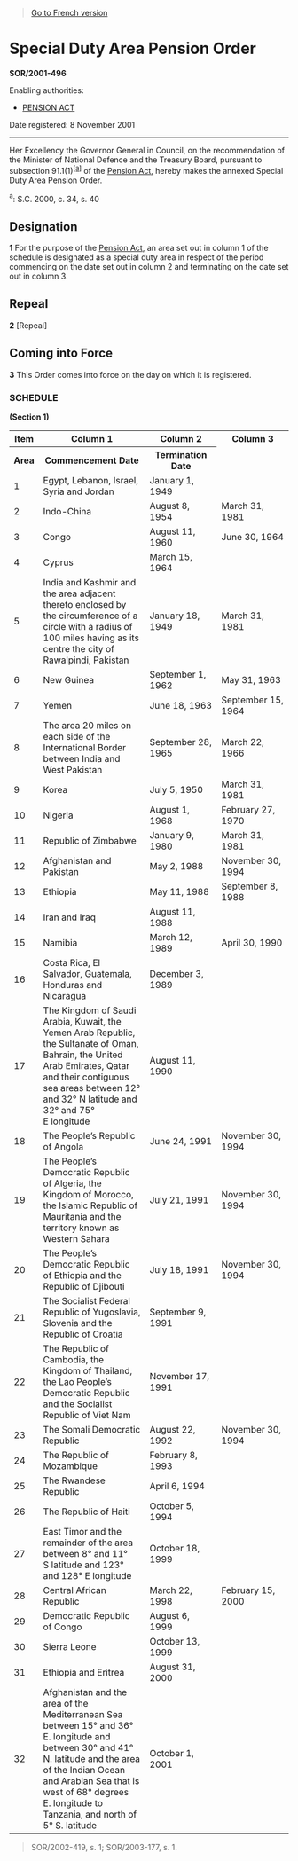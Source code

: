 > [Go to French version](/fr/Règlements/Décrets,%20ordonnances%20et%20règlements%20statutaires/2001/496.md)

# Special Duty Area Pension Order

**SOR/2001-496**

Enabling authorities: 
- [PENSION ACT](/en/Acts/Revised%20Statutes%20of%20Canada/P/P-6.md)

Date registered: 8 November 2001

----------

Her Excellency the Governor General in Council, on the recommendation of the Minister of National Defence and the Treasury Board, pursuant to subsection 91.1(1)<sup><a href='#fn_SOR-2001-496_e_hq_5193'>[a]</a></sup> of the [Pension Act](/en/Acts/Revised%20Statutes%20of%20Canada/P/P-6.md), hereby makes the annexed Special Duty Area Pension Order.

<a name='fn_SOR-2001-496_e_hq_5193'><sup>a</sup></a>: S.C. 2000, c. 34, s. 40<br />




## Designation


**1** For the purpose of the [Pension Act](/en/Acts/Revised%20Statutes%20of%20Canada/P/P-6.md), an area set out in column 1 of the schedule is designated as a special duty area in respect of the period commencing on the date set out in column 2 and terminating on the date set out in column 3.




## Repeal


**2** [Repeal]




## Coming into Force


**3** This Order comes into force on the day on which it is registered.




### **SCHEDULE** 
**(Section 1)**
<table>
<tr>
<th>Item</th>
<th>Column 1</th>
<th>Column 2</th>
<th>Column 3</th>
</tr>
<tr>
<th>Area</th>
<th>Commencement Date</th>
<th>Termination Date</th>
</tr>
<tr>
<td>1</td>
<td>Egypt, Lebanon, Israel, Syria and Jordan </td>
<td>January 1, 1949</td>
<td></td>
</tr>
<tr>
<td>2</td>
<td>Indo-China </td>
<td>August 8, 1954</td>
<td>March 31, 1981</td>
</tr>
<tr>
<td>3</td>
<td>Congo </td>
<td>August 11, 1960</td>
<td>June 30, 1964</td>
</tr>
<tr>
<td>4</td>
<td>Cyprus </td>
<td>March 15, 1964</td>
<td></td>
</tr>
<tr>
<td>5</td>
<td>India and Kashmir and the area adjacent thereto enclosed by the circumference of a circle with a radius of 100 miles having as its centre the city of Rawalpindi, Pakistan </td>
<td>January 18, 1949</td>
<td>March 31, 1981</td>
</tr>
<tr>
<td>6</td>
<td>New Guinea </td>
<td>September 1, 1962</td>
<td>May 31, 1963</td>
</tr>
<tr>
<td>7</td>
<td>Yemen </td>
<td>June 18, 1963</td>
<td>September 15, 1964</td>
</tr>
<tr>
<td>8</td>
<td>The area 20 miles on each side of the International Border between India and West Pakistan </td>
<td>September 28, 1965</td>
<td>March 22, 1966</td>
</tr>
<tr>
<td>9</td>
<td>Korea </td>
<td>July 5, 1950</td>
<td>March 31, 1981</td>
</tr>
<tr>
<td>10</td>
<td>Nigeria </td>
<td>August 1, 1968</td>
<td>February 27, 1970</td>
</tr>
<tr>
<td>11</td>
<td>Republic of Zimbabwe </td>
<td>January 9, 1980</td>
<td>March 31, 1981</td>
</tr>
<tr>
<td>12</td>
<td>Afghanistan and Pakistan </td>
<td>May 2, 1988</td>
<td>November 30, 1994</td>
</tr>
<tr>
<td>13</td>
<td>Ethiopia </td>
<td>May 11, 1988</td>
<td>September 8, 1988</td>
</tr>
<tr>
<td>14</td>
<td>Iran and Iraq </td>
<td>August 11, 1988</td>
<td></td>
</tr>
<tr>
<td>15</td>
<td>Namibia </td>
<td>March 12, 1989</td>
<td>April 30, 1990</td>
</tr>
<tr>
<td>16</td>
<td>Costa Rica, El Salvador, Guatemala, Honduras and Nicaragua </td>
<td>December 3, 1989</td>
<td></td>
</tr>
<tr>
<td>17</td>
<td>The Kingdom of Saudi Arabia, Kuwait, the Yemen Arab Republic, the Sultanate of Oman, Bahrain, the United Arab Emirates, Qatar and their contiguous sea areas between 12° and 32° N latitude and 32° and 75° E longitude </td>
<td>August 11, 1990</td>
<td></td>
</tr>
<tr>
<td>18</td>
<td>The People’s Republic of Angola </td>
<td>June 24, 1991</td>
<td>November 30, 1994</td>
</tr>
<tr>
<td>19</td>
<td>The People’s Democratic Republic of Algeria, the Kingdom of Morocco, the Islamic Republic of Mauritania and the territory known as Western Sahara </td>
<td>July 21, 1991</td>
<td>November 30, 1994</td>
</tr>
<tr>
<td>20</td>
<td>The People’s Democratic Republic of Ethiopia and the Republic of Djibouti </td>
<td>July 18, 1991</td>
<td>November 30, 1994</td>
</tr>
<tr>
<td>21</td>
<td>The Socialist Federal Republic of Yugoslavia, Slovenia and the Republic of Croatia </td>
<td>September 9, 1991</td>
<td></td>
</tr>
<tr>
<td>22</td>
<td>The Republic of Cambodia, the Kingdom of Thailand, the Lao People’s Democratic Republic and the Socialist Republic of Viet Nam </td>
<td>November 17, 1991</td>
<td></td>
</tr>
<tr>
<td>23</td>
<td>The Somali Democratic Republic </td>
<td>August 22, 1992</td>
<td>November 30, 1994</td>
</tr>
<tr>
<td>24</td>
<td>The Republic of Mozambique </td>
<td>February 8, 1993</td>
<td></td>
</tr>
<tr>
<td>25</td>
<td>The Rwandese Republic </td>
<td>April 6, 1994</td>
<td></td>
</tr>
<tr>
<td>26</td>
<td>The Republic of Haiti </td>
<td>October 5, 1994</td>
<td></td>
</tr>
<tr>
<td>27</td>
<td>East Timor and the remainder of the area between 8° and 11° S latitude and 123° and 128° E longitude </td>
<td>October 18, 1999</td>
<td></td>
</tr>
<tr>
<td>28</td>
<td>Central African Republic </td>
<td>March 22, 1998</td>
<td>February 15, 2000</td>
</tr>
<tr>
<td>29</td>
<td>Democratic Republic of Congo </td>
<td>August 6, 1999</td>
<td></td>
</tr>
<tr>
<td>30</td>
<td>Sierra Leone </td>
<td>October 13, 1999</td>
<td></td>
</tr>
<tr>
<td>31</td>
<td>Ethiopia and Eritrea </td>
<td>August 31, 2000</td>
<td></td>
</tr>
<tr>
<td>32</td>
<td>Afghanistan and the area of the Mediterranean Sea between 15° and 36° E. longitude and between 30° and 41° N. latitude and the area of the Indian Ocean and Arabian Sea that is west of 68° degrees E. longitude to Tanzania, and north of 5° S. latitude </td>
<td>October 1, 2001</td>
<td></td>
</tr>
</table>

> SOR/2002-419, s. 1; SOR/2003-177, s. 1.


